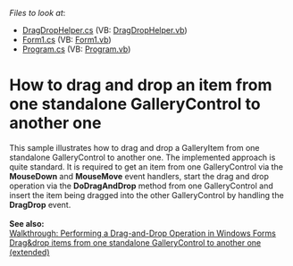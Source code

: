 <!-- default file list -->
*Files to look at*:

* [DragDropHelper.cs](./CS/WindowsFormsApplication19/DragDropHelper.cs) (VB: [DragDropHelper.vb](./VB/WindowsFormsApplication19/DragDropHelper.vb))
* [Form1.cs](./CS/WindowsFormsApplication19/Form1.cs) (VB: [Form1.vb](./VB/WindowsFormsApplication19/Form1.vb))
* [Program.cs](./CS/WindowsFormsApplication19/Program.cs) (VB: [Program.vb](./VB/WindowsFormsApplication19/Program.vb))
<!-- default file list end -->
# How to drag and drop an item from one standalone GalleryControl to another one


<p>This sample illustrates how to drag and drop a GalleryItem from one standalone GalleryControl to another one. The implemented approach is quite standard. It is required to get an item from one GalleryControl via the <strong>MouseDown</strong> and <strong>MouseMove</strong> event handlers, start the drag and drop operation via the <strong>DoDragAndDrop</strong> method from one GalleryControl and insert the item being dragged into the other GalleryControl by handling the <strong>DragDrop</strong> event.<br />
<strong><br />
See also:</strong><br />
<a href="http://msdn.microsoft.com/en-us/library/za0zx9y0%28v=VS.90%29.aspx"><u>Walkthrough: Performing a Drag-and-Drop Operation in Windows Forms</u></a><br />
<a href="https://www.devexpress.com/Support/Center/p/E3857">Drag&drop items from one standalone GalleryControl to another one (extended)</a></p>

<br/>


